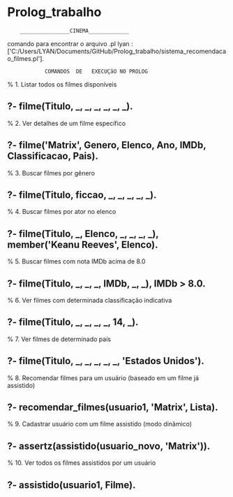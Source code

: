 # Prolog_trabalho

        ________________CINEMA_____________

comando para encontrar o arquivo .pl lyan :
['C:/Users/LYAN/Documents/GitHub/Prolog_trabalho/sistema_recomendacao_filmes.pl'].


                COMANDOS  DE   EXECUÇãO NO PROLOG

% 1. Listar todos os filmes disponíveis

?- filme(Titulo, _, _, _, _, _, _).
-----------------------------------------------------------------------------
% 2. Ver detalhes de um filme específico

?- filme('Matrix', Genero, Elenco, Ano, IMDb, Classificacao, Pais).
-----------------------------------------------------------------------------
% 3. Buscar filmes por gênero

?- filme(Titulo, ficcao, _, _, _, _, _).
-----------------------------------------------------------------------------

% 4. Buscar filmes por ator no elenco

?- filme(Titulo, _, Elenco, _, _, _, _), member('Keanu Reeves', Elenco).
-----------------------------------------------------------------------------

% 5. Buscar filmes com nota IMDb acima de 8.0

?- filme(Titulo, _, _, _, IMDb, _, _), IMDb > 8.0.
-----------------------------------------------------------------------------

% 6. Ver filmes com determinada classificação indicativa

?- filme(Titulo, _, _, _, _, 14, _).
-----------------------------------------------------------------------------

% 7. Ver filmes de determinado país

?- filme(Titulo, _, _, _, _, _, 'Estados Unidos').
-----------------------------------------------------------------------------

% 8. Recomendar filmes para um usuário (baseado em um filme já assistido)

?- recomendar_filmes(usuario1, 'Matrix', Lista).
-----------------------------------------------------------------------------

% 9. Cadastrar usuário com um filme assistido (modo dinâmico)

?- assertz(assistido(usuario_novo, 'Matrix')).
-----------------------------------------------------------------------------

% 10. Ver todos os filmes assistidos por um usuário

?- assistido(usuario1, Filme).
-----------------------------------------------------------------------------